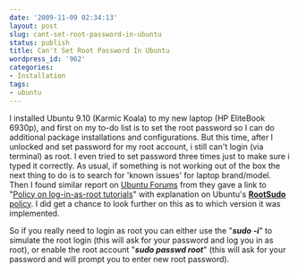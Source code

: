 ```yaml
---
date: '2009-11-09 02:34:13'
layout: post
slug: cant-set-root-password-in-ubuntu
status: publish
title: Can't Set Root Password In Ubuntu
wordpress_id: '962'
categories:
- Installation
tags:
- ubuntu
---
```


I installed Ubuntu 9.10 (Karmic Koala) to my new laptop (HP EliteBook 6930p), and first on my to-do list is to set the root password so I can do additional package installations and configurations.  But this time, after I unlocked and set password for my root account,  i still can't login (via terminal) as root.  I even tried to set password three times just to make sure i typed it correctly.  As usual, if something is not working out of the box the next thing to do is to search for 'known issues' for laptop brand/model.  Then I found similar report on [Ubuntu Forums](http://ubuntuforums.org/showthread.php?t=1310671) from they gave a link to "[Policy on log-in-as-root tutorials](http://ubuntuforums.org/showthread.php?t=716201)" with explanation on Ubuntu's [**RootSudo** policy](https://help.ubuntu.com/community/RootSudo).  I did get a chance to look further on this as to which version it was implemented.

  So if you really need to login as root you can either use the "_**sudo -i**_" to simulate the root login (this will ask for your password and log you in as root), or enable the root account "_**sudo passwd root**_" (this will ask for your password and will prompt you to enter new root password).

